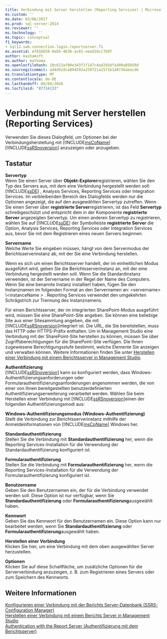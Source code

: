 ```yaml
---
title: Verbindung mit Server herstellen (Reporting Services) | Microsoft-Dokumentation
ms.custom: ''
ms.date: 03/06/2017
ms.prod: sql-server-2014
ms.reviewer: ''
ms.technology: ''
ms.topic: conceptual
f1_keywords:
- sql12.swb.connection.login.reportserver.f1
ms.assetid: ef81b658-8eb5-4636-ac81-eead10cc7b9f
author: mashamsft
ms.author: mathoma
ms.openlocfilehash: 10c613af00e343f1f147c4ad293dfa300a95b50d
ms.sourcegitcommit: ad4d92dce894592a259721a1571b1d8736abacdb
ms.translationtype: MT
ms.contentlocale: de-DE
ms.lasthandoff: 08/04/2020
ms.locfileid: "87724133"
---
```

# <a name="connect-to-server-reporting-services"></a>Verbindung mit Server herstellen (Reporting Services)
  Verwenden Sie dieses Dialogfeld, um Optionen bei der Verbindungsherstellung mit [!INCLUDE[msCoName](../includes/msconame-md.md)] [!INCLUDE[ssRSnoversion](../includes/ssrsnoversion-md.md)] anzuzeigen oder anzugeben.  
  
## <a name="options"></a>Tastatur  
 **Servertyp**  
 Wenn Sie einen Server über **Objekt-Explorer**registrieren, wählen Sie den Typ des Servers aus, mit dem eine Verbindung hergestellt werden soll: [!INCLUDE[ssDE](../includes/ssde-md.md)] , Analysis Services, Reporting Services oder Integration Services. Im verbleibenden Bereich des Dialogfelds werden nur die Optionen angezeigt, die auf den ausgewählten Servertyp zutreffen. Wenn Sie einen Server über **registrierte Server**registrieren, ist das Feld **Servertyp** schreibgeschützt und entspricht dem in der Komponente **registrierte Server** angezeigten Servertyp. Um einen anderen Servertyp zu registrieren, wählen Sie auf [!INCLUDE[ssDE](../includes/ssde-md.md)] der Symbolleiste **registrierte Server** die Option, Analysis Services, Reporting Services oder Integration Services aus, bevor Sie mit dem Registrieren eines neuen Servers beginnen.  
  
 **Servername**  
 Welche Werte Sie eingeben müssen, hängt von dem Servermodus der Berichtsserverinstanz ab, mit der Sie eine Verbindung herstellen.  
  
 Wenn es sich um einen Berichtsserver handelt, der im einheitlichen Modus ausgeführt wird, geben Sie die Berichtsserverinstanz an, mit der eine Verbindung hergestellt werden soll. Wenn Sie die Standardinstanz verwenden, ist der Servername in der Regel der Name des Computers. Wenn Sie eine benannte Instanz installiert haben, fügen Sie den Instanznamen im folgenden Format an den Servernamen an: \<servername> \\<instanceName \> . Reporting Services verwendet den umgekehrten Schrägstrich zur Trennung des Instanznamens.  
  
 Für einen Berichtsserver, der im integrierten SharePoint-Modus ausgeführt wird, müssen Sie eine SharePoint-Site angeben. Sie können eine beliebige Site aus einer Sitesammlung angeben, die mit [!INCLUDE[ssRSnoversion](../includes/ssrsnoversion-md.md)]integriert ist. Die URL, die Sie bereitstellen, muss das HTTP oder HTTPS-Präfix enthalten. Um in Management Studio eine Verbindung mit der SharePoint-Site herstellen zu können, müssen Sie über Zugriffsberechtigungen für die SharePoint-Site verfügen. Die Ihnen zugewiesene Berechtigungsstufe bestimmt, welche Elemente Sie anzeigen und verwalten können. Weitere Informationen finden Sie unter [Herstellen einer Verbindung mit einem Berichtsserver in Management Studio](../reporting-services/tools/connect-to-a-report-server-in-management-studio.md).  
  
 **Authentifizierung**  
 [!INCLUDE[ssRSnoversion](../includes/ssrsnoversion-md.md)] kann so konfiguriert werden, dass Windows-Authentifizierungsanforderungen oder Formularauthentifizierungsanforderungen angenommen werden, die von einer von Ihnen bereitgestellten benutzerdefinierten Authentifizierungserweiterung verarbeitet werden. Wählen Sie beim Herstellen einer Verbindung mit [!INCLUDE[ssRSnoversion](../includes/ssrsnoversion-md.md)]einen der folgenden Authentifizierungsmodi aus:  
  
 **Windows-Authentifizierungsmodus (Windows-Authentifizierung)**  
 Stellt die Verbindung zur Berichtsserverinstanz mithilfe der Anmeldeinformationen von [!INCLUDE[msCoName](../includes/msconame-md.md)] Windows her.  
  
 **Standardauthentifizierung**  
 Stellen Sie die Verbindung mit **Standardauthentifizierung** her, wenn die Reporting Services-Installation für die Verwendung der Standardauthentifizierung konfiguriert ist.  
  
 **Formularauthentifizierung**  
 Stellen Sie die Verbindung mit **Formularauthentifizierung** her, wenn die Reporting Services-Installation für die Verwendung der Formularauthentifizierung konfiguriert ist.  
  
 **Benutzername**  
 Geben Sie den Benutzernamen ein, der für die Verbindung verwendet werden soll. Diese Option ist nur verfügbar, wenn Sie **Standardauthentifizierung** oder **Formularauthentifizierung**ausgewählt haben.  
  
 **Kennwort**  
 Geben Sie das Kennwort für den Benutzernamen ein. Diese Option kann nur bearbeitet werden, wenn Sie **Standardauthentifizierung** oder **Formularauthentifizierung**ausgewählt haben.  
  
 **Herstellen einer Verbindung**  
 Klicken Sie hier, um eine Verbindung mit dem oben ausgewählten Server herzustellen.  
  
 **Optionen**  
 Klicken Sie auf diese Schaltfläche, um zusätzliche Optionen für die Serververbindung anzuzeigen, z. B. zum Registrieren eines Servers oder zum Speichern des Kennworts.  
  
## <a name="see-also"></a>Weitere Informationen  
 [Konfigurieren einer Verbindung mit der Berichts Server-Datenbank &#40;SSRS-Configuration Manager&#41;](../../2014/sql-server/install/configure-a-report-server-database-connection-ssrs-configuration-manager.md)   
 [Herstellen einer Verbindung mit einem Berichts Server in Management Studio](../reporting-services/tools/connect-to-a-report-server-in-management-studio.md)   
 [Authentication with the Report Server (Authentifizierung mit dem Berichtsserver)](../reporting-services/security/authentication-with-the-report-server.md)  
  
  
